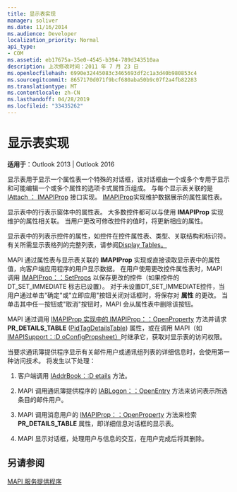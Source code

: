 ```yaml
---
title: 显示表实现
manager: soliver
ms.date: 11/16/2014
ms.audience: Developer
localization_priority: Normal
api_type:
- COM
ms.assetid: eb17675a-35e0-4545-b394-789d343510aa
description: 上次修改时间：2011 年 7 月 23 日
ms.openlocfilehash: 6990e32445083c3465693df2c1a3d40b980853c4
ms.sourcegitcommit: 8657170d071f9bcf680aba50b9c07f2a4fb82283
ms.translationtype: MT
ms.contentlocale: zh-CN
ms.lasthandoff: 04/28/2019
ms.locfileid: "33435262"
---
```

# <a name="display-table-implementation"></a>显示表实现

  
  
**适用于**：Outlook 2013 | Outlook 2016 
  
显示表用于显示一个属性表一个特殊的对话框，该对话框由一个或多个专用于显示和可能编辑一个或多个属性的选项卡式属性页组成。 与每个显示表关联的是 [IAttach ： IMAPIProp](iattachimapiprop.md) 接口实现。 [IMAPIProp](imapipropiunknown.md)实现维护数据展示的属性属性表。 
  
显示表中的行表示窗体中的属性表。 大多数控件都可以与使用 **IMAPIProp** 实现维护的属性相关联。 当用户更改可修改控件的值时，将更新相应的属性。 
  
显示表中的列表示控件的属性，如控件在控件属性表、类型、关联结构和标识符。 有关所需显示表格列的完整列表，请参阅[Display Tables。](display-tables.md)
  
MAPI 通过属性表与显示表关联的 **IMAPIProp** 实现或直接读取显示表中的属性值，向客户端应用程序的用户显示数据。 在用户使用更改控件属性表时，MAPI 调用 [IMAPIProp：：SetProps](imapiprop-setprops.md) 以保存更改的控件（如果控件的 DT_SET_IMMEDIATE 标志已设置）。 对于未设置DT_SET_IMMEDIATE控件，当用户通过单击"确定"或"立即应用"按钮关闭对话框时，将保存对 **属性** 的更改。 当单击其中任一按钮或"取消"按钮时，MAPI 会从属性表中删除该按钮。 
  
MAPI 通过调用 [IMAPIProp 实现中的 IMAPIProp：：OpenProperty](imapiprop-openproperty.md) 方法并请求 **PR_DETAILS_TABLE** ([PidTagDetailsTable](pidtagdetailstable-canonical-property.md)) 属性，或在调用 MAPI（如 [IMAPISupport：:D oConfigPropsheet）](imapisupport-doconfigpropsheet.md)时继承它，获取对显示表的访问权限。
  
当要求通讯簿提供程序显示有关邮件用户或通讯组列表的详细信息时，会使用第一种访问技术。 将发生以下处理：
  
1. 客户端调用 [IAddrBook：:D etails](iaddrbook-details.md) 方法。 
    
2. MAPI 调用通讯簿提供程序的 [IABLogon：：OpenEntry](iablogon-openentry.md) 方法来访问表示所选条目的邮件用户。 
    
3. MAPI 调用消息用户的 [IMAPIProp：：OpenProperty](imapiprop-openproperty.md) 方法来检索 **PR_DETAILS_TABLE** 属性，即详细信息对话框的显示表。 
    
4. MAPI 显示对话框，处理用户与信息的交互，在用户完成后将其删除。 
    
## <a name="see-also"></a>另请参阅



[MAPI 服务提供程序](mapi-service-providers.md)

